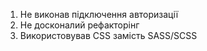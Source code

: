 1. Не виконав підключення авторизації
2. Не досконалий рефакторінг
3. Використовував CSS замість SASS/SCSS
